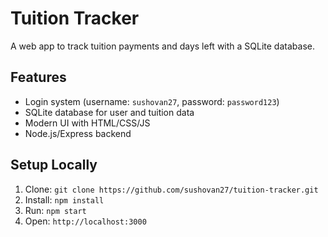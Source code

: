 # Tuition Tracker
A web app to track tuition payments and days left with a SQLite database.

## Features
- Login system (username: `sushovan27`, password: `password123`)
- SQLite database for user and tuition data
- Modern UI with HTML/CSS/JS
- Node.js/Express backend

## Setup Locally
1. Clone: `git clone https://github.com/sushovan27/tuition-tracker.git`
2. Install: `npm install`
3. Run: `npm start`
4. Open: `http://localhost:3000`